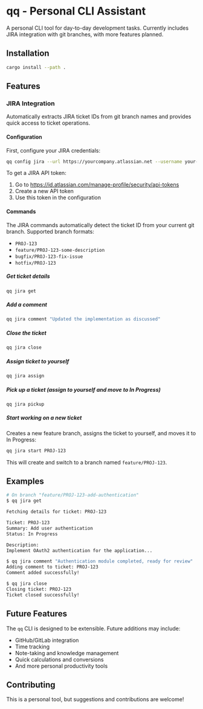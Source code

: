 # qq - Personal CLI Assistant

A personal CLI tool for day-to-day development tasks. Currently includes JIRA integration with git branches, with more features planned.

## Installation

```bash
cargo install --path .
```

## Features

### JIRA Integration

Automatically extracts JIRA ticket IDs from git branch names and provides quick access to ticket operations.

#### Configuration

First, configure your JIRA credentials:

```bash
qq config jira --url https://yourcompany.atlassian.net --username your-email@company.com --token your-api-token
```

To get a JIRA API token:
1. Go to https://id.atlassian.com/manage-profile/security/api-tokens
2. Create a new API token
3. Use this token in the configuration

#### Commands

The JIRA commands automatically detect the ticket ID from your current git branch. Supported branch formats:
- `PROJ-123`
- `feature/PROJ-123-some-description`
- `bugfix/PROJ-123-fix-issue`
- `hotfix/PROJ-123`

##### Get ticket details
```bash
qq jira get
```

##### Add a comment
```bash
qq jira comment "Updated the implementation as discussed"
```

##### Close the ticket
```bash
qq jira close
```

##### Assign ticket to yourself
```bash
qq jira assign
```

##### Pick up a ticket (assign to yourself and move to In Progress)
```bash
qq jira pickup
```

##### Start working on a new ticket
Creates a new feature branch, assigns the ticket to yourself, and moves it to In Progress:
```bash
qq jira start PROJ-123
```
This will create and switch to a branch named `feature/PROJ-123`.

## Examples

```bash
# On branch "feature/PROJ-123-add-authentication"
$ qq jira get

Fetching details for ticket: PROJ-123

Ticket: PROJ-123
Summary: Add user authentication
Status: In Progress

Description:
Implement OAuth2 authentication for the application...

$ qq jira comment "Authentication module completed, ready for review"
Adding comment to ticket: PROJ-123
Comment added successfully!

$ qq jira close
Closing ticket: PROJ-123
Ticket closed successfully!
```

## Future Features

The `qq` CLI is designed to be extensible. Future additions may include:
- GitHub/GitLab integration
- Time tracking
- Note-taking and knowledge management
- Quick calculations and conversions
- And more personal productivity tools

## Contributing

This is a personal tool, but suggestions and contributions are welcome!